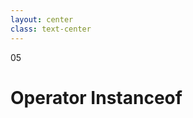 ```yaml
---
layout: center
class: text-center
---
```


<span class='text-6xl font-extrabold color-orange p-4 border border-solid border-orange rounded-lg'>
05
</span>

<h1 class='font-bold mt-12'>
Operator Instanceof
</h1>
